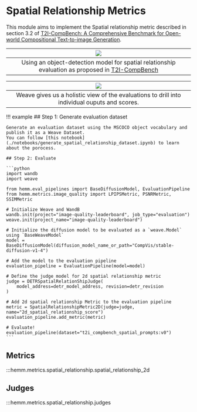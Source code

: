 # Spatial Relationship Metrics

This module aims to implement the Spatial relationship metric described in section 3.2 of [T2I-CompBench: A Comprehensive Benchmark for Open-world Compositional Text-to-image Generation](https://arxiv.org/pdf/2307.06350.pdf).

| ![](../assets/object_detection_metric.png) | 
|:--:| 
| Using an object-detection model for spatial relationship evaluation as proposed in [T2I-CompBench](https://arxiv.org/pdf/2307.06350.pdf) |

| ![](../assets/spatial_relaionship_2d_dashboard.png) | 
|:--:| 
| Weave gives us a holistic view of the evaluations to drill into individual ouputs and scores. |


!!! example
    ## Step 1: Generate evaluation dataset
    
    Generate an evaluation dataset using the MSCOCO object vocabulary and publish it as a Weave Dataset.
    You can follow [this notebook](./notebooks/generate_spatial_relationship_dataset.ipynb) to learn about the porocess.

    ## Step 2: Evaluate

    ```python
    import wandb
    import weave

    from hemm.eval_pipelines import BaseDiffusionModel, EvaluationPipeline
    from hemm.metrics.image_quality import LPIPSMetric, PSNRMetric, SSIMMetric

    # Initialize Weave and WandB
    wandb.init(project="image-quality-leaderboard", job_type="evaluation")
    weave.init(project_name="image-quality-leaderboard")

    # Initialize the diffusion model to be evaluated as a `weave.Model` using `BaseWeaveModel`
    model = BaseDiffusionModel(diffusion_model_name_or_path="CompVis/stable-diffusion-v1-4")

    # Add the model to the evaluation pipeline
    evaluation_pipeline = EvaluationPipeline(model=model)

    # Define the judge model for 2d spatial relationship metric
    judge = DETRSpatialRelationShipJudge(
        model_address=detr_model_address, revision=detr_revision
    )

    # Add 2d spatial relationship Metric to the evaluation pipeline
    metric = SpatialRelationshipMetric2D(judge=judge, name="2d_spatial_relationship_score")
    evaluation_pipeline.add_metric(metric)

    # Evaluate!
    evaluation_pipeline(dataset="t2i_compbench_spatial_prompts:v0")
    ```

## Metrics

:::hemm.metrics.spatial_relationship.spatial_relationship_2d

## Judges

:::hemm.metrics.spatial_relationship.judges
